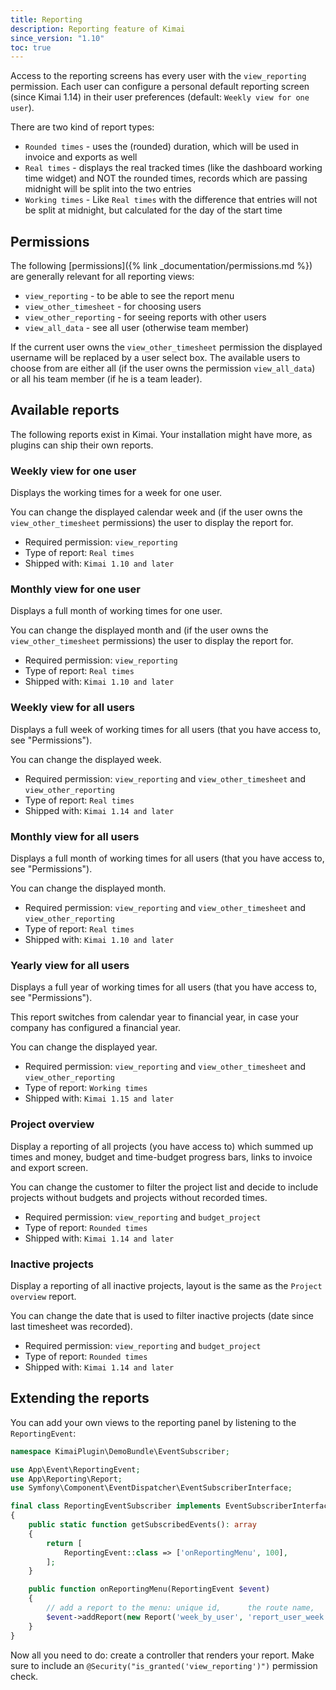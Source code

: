 ```yaml
---
title: Reporting
description: Reporting feature of Kimai
since_version: "1.10"
toc: true
---
```


Access to the reporting screens has every user with the `view_reporting` permission.
Each user can configure a personal default reporting screen (since Kimai 1.14) in their user preferences (default: `Weekly view for one user`).

There are two kind of report types:
- `Rounded times` - uses the (rounded) duration, which will be used in invoice and exports as well
- `Real times` - displays the real tracked times (like the dashboard working time widget) and NOT the rounded times, records which are passing midnight will be split into the two entries 
- `Working times` - Like `Real times` with the difference that entries will not be split at midnight, but calculated for the day of the start time

## Permissions 

The following [permissions]({% link _documentation/permissions.md %}) are generally relevant for all reporting views:
 
- `view_reporting` - to be able to see the report menu
- `view_other_timesheet` - for choosing users
- `view_other_reporting` - for seeing reports with other users  
- `view_all_data` - see all user (otherwise team member)

If the current user owns the `view_other_timesheet` permission the displayed username will be replaced by a user select box.
The available users to choose from are either all (if the user owns the permission `view_all_data`) or all his team member (if he is a team leader).

## Available reports

The following reports exist in Kimai. Your installation might have more, as plugins can ship their own reports. 

### Weekly view for one user

Displays the working times for a week for one user. 

You can change the displayed calendar week and (if the user owns the `view_other_timesheet` permissions) the user to display the report for.

- Required permission: `view_reporting`
- Type of report: `Real times`  
- Shipped with: `Kimai 1.10 and later`

### Monthly view for one user

Displays a full month of working times for one user. 

You can change the displayed month and (if the user owns the `view_other_timesheet` permissions) the user to display the report for.

- Required permission: `view_reporting`
- Type of report: `Real times`  
- Shipped with: `Kimai 1.10 and later`

### Weekly view for all users

 Displays a full week of working times for all users (that you have access to, see "Permissions").

 You can change the displayed week.

 - Required permission: `view_reporting` and `view_other_timesheet` and `view_other_reporting`
 - Type of report: `Real times`  
 - Shipped with: `Kimai 1.14 and later`
 
### Monthly view for all users

Displays a full month of working times for all users (that you have access to, see "Permissions").

You can change the displayed month.

- Required permission: `view_reporting` and `view_other_timesheet` and `view_other_reporting`
- Type of report: `Real times`  
- Shipped with: `Kimai 1.10 and later`
 
### Yearly view for all users

Displays a full year of working times for all users (that you have access to, see "Permissions").

This report switches from calendar year to financial year, in case your company has configured a financial year. 

You can change the displayed year.

- Required permission: `view_reporting` and `view_other_timesheet` and `view_other_reporting`
- Type of report: `Working times`  
- Shipped with: `Kimai 1.15 and later`

### Project overview

Display a reporting of all projects (you have access to) which summed up times and money, budget and time-budget progress bars, 
links to invoice and export screen.

You can change the customer to filter the project list and decide to include projects without budgets and projects without recorded times.

- Required permission: `view_reporting` and `budget_project`
- Type of report: `Rounded times`  
- Shipped with: `Kimai 1.14 and later`

### Inactive projects

Display a reporting of all inactive projects, layout is the same as the `Project overview` report.

You can change the date that is used to filter inactive projects (date since last timesheet was recorded).

- Required permission: `view_reporting` and `budget_project`
- Type of report: `Rounded times`  
- Shipped with: `Kimai 1.14 and later`

## Extending the reports

You can add your own views to the reporting panel by listening to the `ReportingEvent`:

```php
namespace KimaiPlugin\DemoBundle\EventSubscriber;

use App\Event\ReportingEvent;
use App\Reporting\Report;
use Symfony\Component\EventDispatcher\EventSubscriberInterface;

final class ReportingEventSubscriber implements EventSubscriberInterface
{
    public static function getSubscribedEvents(): array
    {
        return [
            ReportingEvent::class => ['onReportingMenu', 100],
        ];
    }

    public function onReportingMenu(ReportingEvent $event)
    {
        // add a report to the menu: unique id,      the route name,     the label to be translated
        $event->addReport(new Report('week_by_user', 'report_user_week', 'report_user_week'));
    }
}
```
Now all you need to do: create a controller that renders your report.
Make sure to include an `@Security("is_granted('view_reporting')")` permission check.
